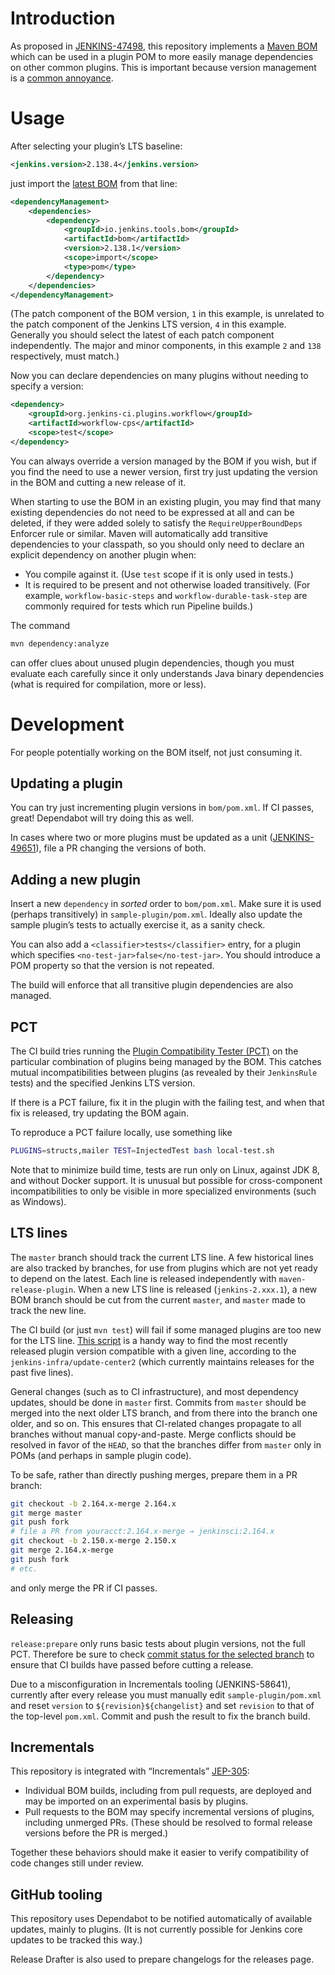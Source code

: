 # Introduction

As proposed in [JENKINS-47498](https://issues.jenkins-ci.org/browse/JENKINS-47498),
this repository implements a [Maven BOM](https://maven.apache.org/guides/introduction/introduction-to-dependency-mechanism.html#Importing_Dependencies)
which can be used in a plugin POM to more easily manage dependencies on other common plugins.
This is important because version management is a [common annoyance](https://jenkins.io/doc/developer/plugin-development/updating-parent/#understanding-requireupperbounddeps-failures-and-fixes).

# Usage

After selecting your plugin’s LTS baseline:

```xml
<jenkins.version>2.138.4</jenkins.version>
```

just import the [latest BOM](https://github.com/jenkinsci/bom/releases) from that line:

```xml
<dependencyManagement>
    <dependencies>
        <dependency>
            <groupId>io.jenkins.tools.bom</groupId>
            <artifactId>bom</artifactId>
            <version>2.138.1</version>
            <scope>import</scope>
            <type>pom</type>
        </dependency>
    </dependencies>
</dependencyManagement>
```

(The patch component of the BOM version, `1` in this example,
is unrelated to the patch component of the Jenkins LTS version, `4` in this example.
Generally you should select the latest of each patch component independently.
The major and minor components, in this example `2` and `138` respectively, must match.)

Now you can declare dependencies on many plugins without needing to specify a version:

```xml
<dependency>
    <groupId>org.jenkins-ci.plugins.workflow</groupId>
    <artifactId>workflow-cps</artifactId>
    <scope>test</scope>
</dependency>
```

You can always override a version managed by the BOM if you wish,
but if you find the need to use a newer version,
first try just updating the version in the BOM and cutting a new release of it.

When starting to use the BOM in an existing plugin,
you may find that many existing dependencies do not need to be expressed at all and can be deleted,
if they were added solely to satisfy the `RequireUpperBoundDeps` Enforcer rule or similar.
Maven will automatically add transitive dependencies to your classpath,
so you should only need to declare an explicit dependency on another plugin when:

* You compile against it. (Use `test` scope if it is only used in tests.)
* It is required to be present and not otherwise loaded transitively.
  (For example, `workflow-basic-steps` and `workflow-durable-task-step` are commonly required for tests which run Pipeline builds.)

The command

```sh
mvn dependency:analyze
```

can offer clues about unused plugin dependencies,
though you must evaluate each carefully since it only understands Java binary dependencies
(what is required for compilation, more or less).

# Development

For people potentially working on the BOM itself, not just consuming it.

## Updating a plugin

You can try just incrementing plugin versions in `bom/pom.xml`.
If CI passes, great!
Dependabot will try doing this as well.

In cases where two or more plugins must be updated as a unit
([JENKINS-49651](https://issues.jenkins-ci.org/browse/JENKINS-49651)),
file a PR changing the versions of both.

## Adding a new plugin

Insert a new `dependency` in _sorted_ order to `bom/pom.xml`.
Make sure it is used (perhaps transitively) in `sample-plugin/pom.xml`.
Ideally also update the sample plugin’s tests to actually exercise it,
as a sanity check.

You can also add a `<classifier>tests</classifier>` entry,
for a plugin which specifies `<no-test-jar>false</no-test-jar>`.
You should introduce a POM property so that the version is not repeated.

The build will enforce that all transitive plugin dependencies are also managed.

## PCT

The CI build tries running the [Plugin Compatibility Tester (PCT)](https://github.com/jenkinsci/plugin-compat-tester/)
on the particular combination of plugins being managed by the BOM.
This catches mutual incompatibilities between plugins
(as revealed by their `JenkinsRule` tests)
and the specified Jenkins LTS version.

If there is a PCT failure, fix it in the plugin with the failing test,
and when that fix is released, try updating the BOM again.

To reproduce a PCT failure locally, use something like

```sh
PLUGINS=structs,mailer TEST=InjectedTest bash local-test.sh
```

Note that to minimize build time, tests are run only on Linux, against JDK 8, and without Docker support.
It is unusual but possible for cross-component incompatibilities to only be visible in more specialized environments (such as Windows).

## LTS lines

The `master` branch should track the current LTS line.
A few historical lines are also tracked by branches,
for use from plugins which are not yet ready to depend on the latest.
Each line is released independently with `maven-release-plugin`.
When a new LTS line is released (`jenkins-2.xxx.1`),
a new BOM branch should be cut from the current `master`,
and `master` made to track the new line.

The CI build (or just `mvn test`) will fail if some managed plugins are too new for the LTS line.
[This script](https://gist.github.com/jglick/0a85759ea65f60e107ac5a85a5032cae)
is a handy way to find the most recently released plugin version compatible with a given line,
according to the `jenkins-infra/update-center2` (which currently maintains releases for the past five lines).

General changes (such as to CI infrastructure), and most dependency updates, should be done in `master` first.
Commits from `master` should be merged into the next older LTS branch,
and from there into the branch one older, and so on.
This ensures that CI-related changes propagate to all branches without manual copy-and-paste.
Merge conflicts should be resolved in favor of the `HEAD`,
so that the branches differ from `master` only in POMs (and perhaps in sample plugin code).

To be safe, rather than directly pushing merges, prepare them in a PR branch:

```sh
git checkout -b 2.164.x-merge 2.164.x
git merge master
git push fork
# file a PR from youracct:2.164.x-merge → jenkinsci:2.164.x
git checkout -b 2.150.x-merge 2.150.x
git merge 2.164.x-merge
git push fork
# etc.
```

and only merge the PR if CI passes.

## Releasing

`release:prepare` only runs basic tests about plugin versions, not the full PCT.
Therefore be sure to check [commit status for the selected branch](https://github.com/jenkinsci/bom/commits/master)
to ensure that CI builds have passed before cutting a release.

Due to a misconfiguration in Incrementals tooling (JENKINS-58641),
currently after every release you must manually edit `sample-plugin/pom.xml`
and reset `version` to `${revision}${changelist}`
and set `revision` to that of the top-level `pom.xml`.
Commit and push the result to fix the branch build.

## Incrementals

This repository is integrated with “Incrementals” [JEP-305](https://jenkins.io/jep/305):

* Individual BOM builds, including from pull requests, are deployed and may be imported on an experimental basis by plugins.
* Pull requests to the BOM may specify incremental versions of plugins, including unmerged PRs.
  (These should be resolved to formal release versions before the PR is merged.)

Together these behaviors should make it easier to verify compatibility of code changes still under review.

## GitHub tooling

This repository uses Dependabot to be notified automatically of available updates, mainly to plugins.
(It is not currently possible for Jenkins core updates to be tracked this way.)

Release Drafter is also used to prepare changelogs for the releases page.
